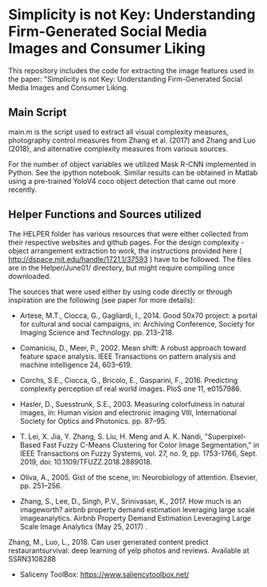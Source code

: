 # Simplicity is not Key: Understanding Firm-Generated Social Media Images and Consumer Liking
This repository includes the code for extracting the image features used in the paper: "Simplicity is not Key: Understanding Firm-Generated Social Media Images and Consumer Liking.

## Main Script 
main.m is the script used to extract all visual complexity measures, photography control measures from Zhang et al. (2017) and Zhang and Luo (2018), and alternative complexity measures from various sources. 

For the number of object variables we utilized Mask R-CNN implemented in Python. See the ipython notebook. Similar results can be obtained in Matlab using a pre-trained YoloV4 coco object detection that came out more recently. 

## Helper Functions and Sources utilized
The HELPER folder has various resources that were either collected from their respective websites and github pages. For the design complexity - object arrangement extraction to work, the instructions provided here ( http://dspace.mit.edu/handle/1721.1/37593 ) have to be followed. The files are in the Helper/June01/ directory, but might require compiling once downloaded. 

The sources that were used either by using code directly or through inspiration are the following (see paper for more details):


- Artese, M.T., Ciocca, G., Gagliardi, I., 2014. Good 50x70 project: a portal
for cultural and social campaigns, in: Archiving Conference, Society for
Imaging Science and Technology. pp. 213–218.

- Comaniciu, D., Meer, P., 2002. Mean shift: A robust approach toward feature space analysis. IEEE Transactions on pattern analysis and machine
intelligence 24, 603–619.

- Corchs, S.E., Ciocca, G., Bricolo, E., Gasparini, F., 2016. Predicting complexity perception of real world images. PloS one 11, e0157986.

- Hasler, D., Suesstrunk, S.E., 2003. Measuring colorfulness in natural images,
in: Human vision and electronic imaging VIII, International Society for
Optics and Photonics. pp. 87–95.

- T. Lei, X. Jia, Y. Zhang, S. Liu, H. Meng and A. K. Nandi, "Superpixel-Based Fast Fuzzy C-Means Clustering for Color Image Segmentation," in IEEE Transactions on Fuzzy Systems, vol. 27, no. 9, pp. 1753-1766, Sept. 2019, doi: 10.1109/TFUZZ.2018.2889018.

- Oliva, A., 2005. Gist of the scene, in: Neurobiology of attention. Elsevier,
pp. 251–256.

- Zhang, S., Lee, D., Singh, P.V., Srinivasan, K., 2017. How much is an imageworth? airbnb property demand estimation leveraging large scale imageanalytics. Airbnb Property Demand Estimation Leveraging Large Scale Image Analytics (May 25, 2017) .

Zhang, M., Luo, L., 2018. Can user generated content predict restaurantsurvival: deep learning of yelp photos and reviews. Available at SSRN3108288

- Saliceny ToolBox: https://www.saliencytoolbox.net/

